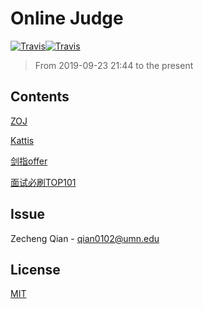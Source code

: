# Online Judge

[![Travis](https://img.shields.io/badge/language-C++-green.svg)]()[![Travis](https://img.shields.io/badge/language-python-blue.svg)]()

>   From 2019-09-23 21:44 to the present

## Contents

[ZOJ](./ZOJ)

[Kattis](./Kattis)

[剑指offer](./剑指offer)

[面试必刷TOP101](./TOP101)

## Issue

Zecheng Qian - qian0102@umn.edu

## License

[MIT](./LICENSE)
